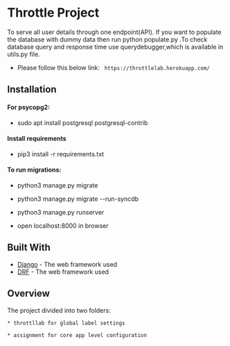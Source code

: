 # Throttle Project

To serve all user details through one endpoint(API). If you want to populate the database with dummy data then run python populate.py .To check database query and response time use querydebugger,which is available in utils.py file.

* Please follow this below link:
``` https://throttlelab.herokuapp.com/```

## Installation

#### For psycopg2:

* sudo apt install postgresql postgresql-contrib

#### Install requirements

* pip3 install -r requirements.txt

#### To run migrations:

* python3 manage.py migrate

* python3 manage.py migrate --run-syncdb


* python3 manage.py runserver
* open localhost:8000 in browser

## Built With

* [Django](https://www.djangoproject.com/) - The web framework used
* [DRF](https://www.django-rest-framework.org/) - The web framework used



## Overview

The project divided into two folders:
```
* throttllab for global label settings

* assignment for core app level configuration
```






